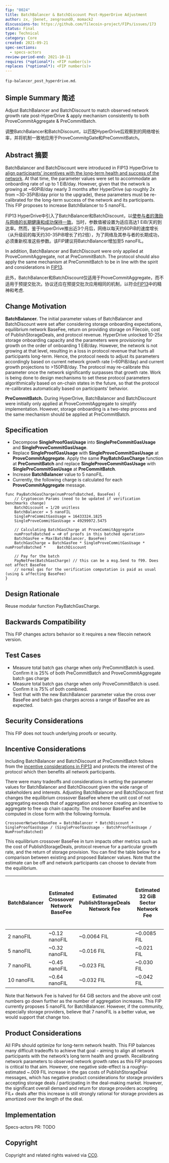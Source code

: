 ```yaml
---
fip: "0024"
title: BatchBalancer & BatchDiscount Post-HyperDrive Adjustment
author: zx, jbenet, zenground0, momack2
discussions-to: https://github.com/filecoin-project/FIPs/issues/173
status: Final
type: Technical
category: Core
created: 2021-09-21
spec-sections: 
  - specs-actors
review-period-end: 2021-10-11
requires (*optional*): <FIP number(s)>
replaces (*optional*): <FIP number(s)>
---
```


 `fip-balancer_post_hyperdrive.md`.

## Simple Summary 简述
Adjust BatchBalancer and BatchDiscount to match observed network growth rate post-HyperDrive & apply mechanism consistently to both ProveCommitAggregate & PreCommitBatch.

调整BatchBalancer和BatchDiscount，以匹配HyperDrive后观察到的网络增长率，并将机制一致地应用于ProveCommitgGate和PreCommitBatch。

## Abstract 摘要
BatchBalancer and BatchDiscount were introduced in FIP13 HyperDrive to [align participants' incentives with the long-term health and success of the network](https://github.com/filecoin-project/FIPs/blob/master/FIPS/fip-0013.md#incentive-considerations). At that time, the parameter values were set to accommodate an onboarding rate of up to 1 EiB/day. However, given that the network is growing at ~60PiB/day nearly 3 months after HyperDrive (up roughly 2x from ~30-35PiB/day prior to the upgrade), these parameters must be re-calibrated for the long-term success of the network and its participants. This FIP proposes to increase BatchBalancer to 5 nanoFIL. 

FIP13 HyperDrive中引入了BatchBalancer和BatchDiscount，以[使参与者的激励与网络的长期健康和成功保持一致](https://github.com/filecoin-project/FIPs/blob/master/FIPS/fip-0013.md#incentive-considerations)。当时，参数值被设置为适应高达1 EiB/天的到达率。然而，鉴于HyperDrive推出近3个月后，网络以每天约60PiB的速度增长（从升级前的每天约30-35PiB增长了约2倍），为了网络及其参与者的长期成功，必须重新校准这些参数。该FIP建议将BatchBalancer增加至5 nanoFIL。

In addition, BatchBalancer and BatchDiscount were only applied at ProveCommitAggregate, not at PreCommitBatch. The protocol should also apply the same mechanism at PreCommitBatch to be in line with the spirit and considerations in [FIP13](https://github.com/filecoin-project/FIPs/blob/master/FIPS/fip-0013.md).

此外，BatchBalancer和BatchDiscount仅适用于ProveCommitAggregate，而不适用于预提交批次。协议还应在预提交批次应用相同的机制，以符合[FIP13](https://github.com/filecoin-project/FIPs/blob/master/FIPS/fip-0013.md)中的精神和考虑.

## Change Motivation

**BatchBalancer.** The initial parameter values of BatchBalancer and BatchDiscount were set after considering storage onboarding expectations, equilibrium network BaseFee, return on providing storage on Filecoin, cost of PublishStorageDeals, and protocol revenue. HyperDrive unlocked 10-25x storage onboarding capacity and the parameters were provisioning for growth on the order of onboarding 1 EiB/day. However, the network is not growing at that level, resulting in a loss in protocol revenue that hurts all participants long-term. Hence, the protocol needs to adjust its parameters accordingly based on current network growth rate (~60PiB/day) and current growth projections to >150PiB/day. The protocol may re-calibrate this parameter once the network significantly surpasses that growth rate. Work is being done to design mechanisms to set these protocol parameters algorithmically based on on-chain states in the future, so that the protocol re-calibrates automatically based on participants’ behavior.

**PreCommitBatch.** During HyperDrive, BatchBalancer and BatchDiscount were initially only applied at ProveCommitAggregate to simplify implementation. However, storage onboarding is a two-step process and the same mechanism should be applied at PreCommitBatch.

## Specification
- Decompose **SingleProofGasUsage** into **SinglePreCommitGasUsage** and **SingleProveCommitGasUsage**.
- Replace **SingleProofGasUsage** with **SingleProveCommitGasUsage** at **ProveCommitAggregate**. Apply the same **PayBatchGasCharge** function at **PreCommitBatch** and replace **SingleProveCommitGasUsage** with **SinglePreCommitGasUsage** at **PreCommitBatch**. 
- Increase **BatchBalancer** value to 5 nanoFIL.
- Currently, the following charge is calculated for each **ProveCommitAggregate** message.

```
func PayBatchGasCharge(numProofsBatched, BaseFee) {
    // Cryptoecon Params (need to be updated if verification benchmarks change)
    BatchDiscount = 1/20 unitless
    BatchBalancer = 5 nanoFIL
    SinglePreCommitGasUsage = 16433324.1825
    SingleProveCommitGasUsage = 49299972.5475

    // Calculating BatchGasCharge at ProveCommitAggregate
    numProofsBatched = <# of proofs in this batched operation>
    BatchGasFee = Max(BatchBalancer, BaseFee)
    BatchGasCharge = BatchGasFee * SingleProveCommitGasUsage *  numProofsBatched *     BatchDiscount

    // Pay for the batch
    PayNetFee(BatchGasCharge) // this can be a msg.Send to f99. Does not affect BaseFee
    // normal gas for the verification computation is paid as usual (using & affecting BaseFee)
}
```

## Design Rationale
Reuse modular function PayBatchGasCharge.

## Backwards Compatibility
This FIP changes actors behavior so it requires a new filecoin network version.

## Test Cases

- Measure total batch gas charge when only PreCommitBatch is used. Confirm it is 25% of both PreCommitBatch and ProveCommitAggregate batch gas charge
- Measure total batch gas charge when only ProveCommitBatch is used. Confirm it is 75% of both combined.
- Test that with the new BatchBalancer parameter value the cross over BaseFee and batch gas charges across a range of BaseFee are as expected.

## Security Considerations
This FIP does not touch underlying proofs or security.

## Incentive Considerations

Including BatchBalancer and BatchDiscount at PreCommitBatch follows from the [incentive considerations in FIP13](https://github.com/filecoin-project/FIPs/blob/master/_fips/fip-0013.md#incentive-considerations) and protects the interest of the protocol which then benefits all network participants.

There were many tradeoffs and considerations in setting the parameter values for BatchBalancer and BatchDiscount given the wide range of stakeholders and interests. Adjusting BatchBalancer and BatchDiscount first changes the equilibrium crossover BaseFee where the unit cost of not aggregating exceeds that of aggregation and hence creating an incentive to aggregate to free up chain capacity. The crossover BaseFee and be computed in close form with the following formula.

```
CrossoverNetworkBaseFee = BatchBalancer * BatchDiscount * SingleProofGasUsage / (SingleProofGasUsage - BatchProofGasUsage / NumProofsBatched)
```

This equilibrium crossover BaseFee in turn impacts other metrics such as the cost of PublishStorageDeals, protocol revenue for a particular growth rate, and the return of storage provision. You can find the table below for a comparison between existing and proposed Balancer values. Note that the estimate can be off and network participants can choose to deviate from the equilibrium.

| BatchBalancer | Estimated Crossover Network BaseFee | Estimated PublishStorageDeals Network Fee | Estimated 32 GiB Sector Network Fee | Estimated 32 GiB Sector Annual Return | Estimated Daily Protocol Revenue at Current Growth Rate |
| ----------- | ----------- | ----------- | ----------- | ----------- | ----------- |
| 2 nanoFIL   | ~0.12 nanoFIL       | ~0.0064 FIL       | ~0.0085 FIL       | ~0.165 FIL       | ~13k FIL       |
| 5 nanoFIL   | ~0.32 nanoFIL        | ~0.016 FIL       | ~0.021 FIL       | ~0.165 FIL         | ~34k FIL       |
| 7 nanoFIL   | ~0.45 nanoFIL        | ~0.023 FIL       | ~0.030 FIL       | ~0.165 FIL       | ~47k FIL       |
| 10 nanoFIL   | ~0.64 nanoFIL        | ~0.032 FIL       | ~0.042 FIL       | ~0.165 FIL       | ~68k FIL       |

Note that Network Fee is halved for 64 GiB sectors and the above unit cost numbers go down further as the number of aggregation increases. This FIP currently proposes 5 nanoFIL for BatchBalancer. However, if the community, especially storage providers, believe that 7 nanoFIL is a better value, we would support that change too.

## Product Considerations
All FIPs should optimize for long-term network health. This FIP balances many difficult tradeoffs to achieve that goal - aiming to align all network participants with the network’s long term health and growth. Recalibrating network parameters to observed network growth rates as this FIP proposes is critical to that aim. However, one negative side-effect is a roughly-estimated ~.009 FIL increase in the gas costs of PublishStorageDeal messages, which has negative product considerations for storage providers accepting storage deals / participating in the deal-making market. However, the significant overall demand and return for storage providers accepting FIL+ deals after this increase is still strongly rational for storage providers as amortized over the length of the deal.

## Implementation
Specs-actors PR: TODO

## Copyright
Copyright and related rights waived via [CC0](https://creativecommons.org/publicdomain/zero/1.0/).

